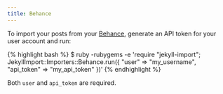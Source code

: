 ```yaml
---
title: Behance
---
```


To import your posts from your [Behance](http://behance.com), generate an API token for your user account and run:

{% highlight bash %}
$ ruby -rubygems -e 'require "jekyll-import";
    JekyllImport::Importers::Behance.run({
      "user"      => "my_username",
      "api_token" => "my_api_token"
    })'
{% endhighlight %}

Both `user` and `api_token` are required.

